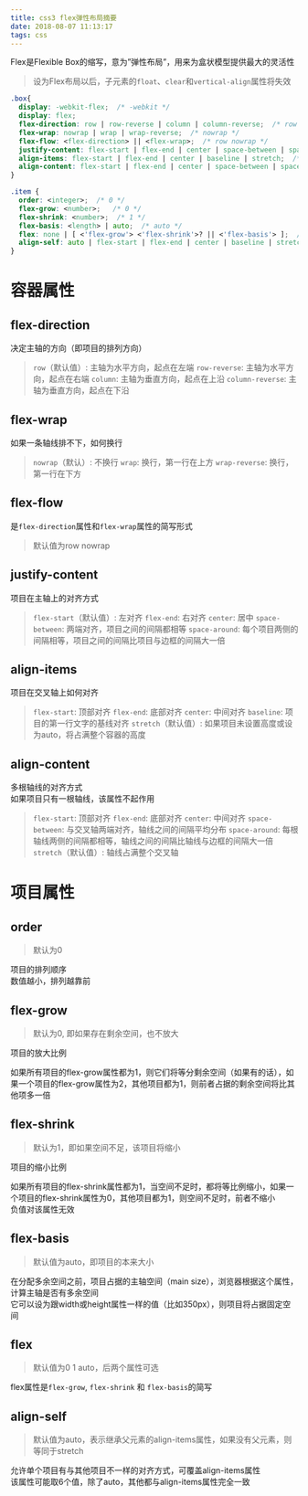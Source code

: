 ```yaml
---
title: css3 flex弹性布局摘要
date: 2018-08-07 11:13:17
tags: css
---
```


Flex是Flexible Box的缩写，意为”弹性布局”，用来为盒状模型提供最大的灵活性

> 设为Flex布局以后，子元素的`float`、`clear`和`vertical-align`属性将失效

``` css
.box{
  display: -webkit-flex;  /* -webkit */
  display: flex;
  flex-direction: row | row-reverse | column | column-reverse;  /* row */
  flex-wrap: nowrap | wrap | wrap-reverse;  /* nowrap */
  flex-flow: <flex-direction> || <flex-wrap>;  /* row nowrap */
  justify-content: flex-start | flex-end | center | space-between | space-around;  /* flex-start */
  align-items: flex-start | flex-end | center | baseline | stretch;  /* stretch */
  align-content: flex-start | flex-end | center | space-between | space-around | stretch;  /* stretch */
}

.item {
  order: <integer>;  /* 0 */
  flex-grow: <number>;   /* 0 */
  flex-shrink: <number>;  /* 1 */
  flex-basis: <length> | auto;  /* auto */
  flex: none | [ <'flex-grow'> <'flex-shrink'>? || <'flex-basis'> ];  /* 0 1 auto */
  align-self: auto | flex-start | flex-end | center | baseline | stretch;  /* auto */
}
```

<!-- more -->

# 容器属性

## flex-direction

决定主轴的方向（即项目的排列方向）

> `row`（默认值）: 主轴为水平方向，起点在左端
> `row-reverse`: 主轴为水平方向，起点在右端
> `column`: 主轴为垂直方向，起点在上沿
> `column-reverse`: 主轴为垂直方向，起点在下沿

## flex-wrap

如果一条轴线排不下，如何换行

> `nowrap`（默认）: 不换行
> `wrap`: 换行，第一行在上方
> `wrap-reverse`: 换行，第一行在下方

## flex-flow

是`flex-direction`属性和`flex-wrap`属性的简写形式

> 默认值为row nowrap

## justify-content

项目在主轴上的对齐方式

> `flex-start`（默认值）: 左对齐
> `flex-end`: 右对齐
> `center`:  居中
> `space-between`: 两端对齐，项目之间的间隔都相等
> `space-around`: 每个项目两侧的间隔相等，项目之间的间隔比项目与边框的间隔大一倍

## align-items

项目在交叉轴上如何对齐

> `flex-start`: 顶部对齐
> `flex-end`: 底部对齐
> `center`: 中间对齐
> `baseline`: 项目的第一行文字的基线对齐
> `stretch`（默认值）: 如果项目未设置高度或设为auto，将占满整个容器的高度

## align-content

多根轴线的对齐方式  
如果项目只有一根轴线，该属性不起作用

> `flex-start`: 顶部对齐
> `flex-end`: 底部对齐
> `center`: 中间对齐
> `space-between`: 与交叉轴两端对齐，轴线之间的间隔平均分布
> `space-around`: 每根轴线两侧的间隔都相等，轴线之间的间隔比轴线与边框的间隔大一倍
> `stretch`（默认值）: 轴线占满整个交叉轴


# 项目属性

## order

> 默认为0

项目的排列顺序  
数值越小，排列越靠前

## flex-grow
> 默认为0, 即如果存在剩余空间，也不放大

项目的放大比例

如果所有项目的flex-grow属性都为1，则它们将等分剩余空间（如果有的话），如果一个项目的flex-grow属性为2，其他项目都为1，则前者占据的剩余空间将比其他项多一倍

## flex-shrink
> 默认为1，即如果空间不足，该项目将缩小

项目的缩小比例

如果所有项目的flex-shrink属性都为1，当空间不足时，都将等比例缩小，如果一个项目的flex-shrink属性为0，其他项目都为1，则空间不足时，前者不缩小  
负值对该属性无效

## flex-basis
> 默认值为auto，即项目的本来大小

在分配多余空间之前，项目占据的主轴空间（main size），浏览器根据这个属性，计算主轴是否有多余空间  
它可以设为跟width或height属性一样的值（比如350px），则项目将占据固定空间

## flex

> 默认值为0 1 auto，后两个属性可选

flex属性是`flex-grow`, `flex-shrink` 和 `flex-basis`的简写

## align-self
> 默认值为auto，表示继承父元素的align-items属性，如果没有父元素，则等同于stretch

允许单个项目有与其他项目不一样的对齐方式，可覆盖align-items属性  
该属性可能取6个值，除了auto，其他都与align-items属性完全一致